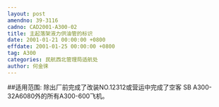 ```yaml
---
layout: post
amendno: 39-3116
cadno: CAD2001-A300-02
title: 主起落架液力供油管的标识
date: 2001-01-21 00:00:00 +0800
effdate: 2001-01-25 00:00:00 +0800
tag: A300
categories: 民航西北管理局适航处
author: 何金徕
---
```


##适用范围:
除出厂前完成了改装NO.12312或营运中完成了空客 SB A300-32A6080外的所有A300-600飞机。

